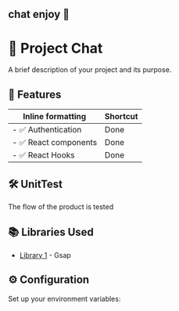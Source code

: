 ## chat enjoy 🛬


# 🚀 Project Chat

A brief description of your project and its purpose.

## 📌 Features


| Inline formatting | Shortcut |
| ---                         | ---   |
| - ✅ Authentication         | Done  |
| - ✅ React components        | Done  |
| - ✅ React Hooks            | Done  |


## 🛠 UnitTest

The flow of the product is tested


## 📚 Libraries Used

- [Library 1](https://link-to-library) - Gsap


## ⚙️ Configuration

Set up your environment variables:
